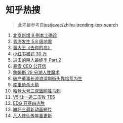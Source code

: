 # 知乎热搜

> 此项目参考自[justjavac/zhihu-trending-top-search](https://github.com/justjavac/zhihu-trending-top-search/blob/main/utils.ts)

<!-- BEGIN -->
  <!-- 最后更新时间:Sun Jan 23 2022 19:08:07 GMT+0000 (Coordinated Universal Time) -->
  1. [北京新增 9 例本土确诊](https://www.zhihu.com/search?q=北京疫情)
1. [青海发生 5.8 级地震](https://www.zhihu.com/search?q=青海地震)
1. [番大王《去你的岛》](https://www.zhihu.com/search?q=去你的岛)
1. [小红书被罚 30 万](https://www.zhihu.com/search?q=小红书)
1. [进击的巨人最终季 Part.2](https://www.zhihu.com/search?q=进击的巨人)
1. [暴雪 CEO 公开信 ](https://www.zhihu.com/search?q=暴雪)
1. [詹姆斯 29 分湖人胜魔术](https://www.zhihu.com/search?q=湖人)
1. [破产董事长流浪深圳街头靠拾荒为生](https://www.zhihu.com/search?q=破产董事长拾荒)
1. [库里绝杀火箭](https://www.zhihu.com/search?q=库里)
1. [哈登大号三双篮网胜马刺](https://www.zhihu.com/search?q=篮网)
1. [V5 让一追二击败 TES](https://www.zhihu.com/search?q=tes)
1. [EDG 开赛四连胜](https://www.zhihu.com/search?q=edg)
1. [崩坏三最新动画短片 ](https://www.zhihu.com/search?q=崩坏3)
1. [凡人修仙传年番更新  ](https://www.zhihu.com/search?q=凡人修仙传)
  <!-- END -->